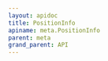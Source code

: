 ```yaml
---
layout: apidoc
title: PositionInfo
apiname: meta.PositionInfo
parent: meta
grand_parent: API
---
```

